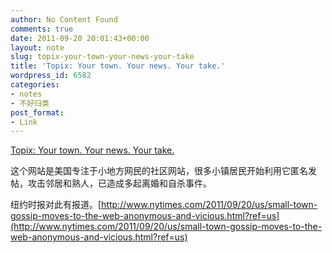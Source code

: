 ```yaml
---
author: No Content Found
comments: true
date: 2011-09-20 20:01:43+00:00
layout: note
slug: topix-your-town-your-news-your-take
title: 'Topix: Your town. Your news. Your take.'
wordpress_id: 6582
categories:
- notes
- 不好归类
post_format:
- Link
---
```


[Topix: Your town. Your news. Your take.](http://www.topix.com/)

这个网站是美国专注于小地方网民的社区网站，很多小镇居民开始利用它匿名发帖，攻击邻居和熟人，已造成多起离婚和自杀事件。





纽约时报对此有报道。[http://www.nytimes.com/2011/09/20/us/small-town-gossip-moves-to-the-web-anonymous-and-vicious.html?ref=us](http://www.nytimes.com/2011/09/20/us/small-town-gossip-moves-to-the-web-anonymous-and-vicious.html?ref=us)
